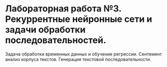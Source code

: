# Лабораторная работа №3. Рекуррентные нейронные сети и задачи обработки последовательностей.

Задача обработки временных данных и обучение регрессии.
Сентемент анализ корпуса текстов.
Генерация текстовой последовательности.